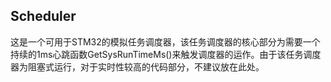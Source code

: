 ## Scheduler
这是一个可用于STM32的模拟任务调度器，该任务调度器的核心部分为需要一个持续的1ms心跳函数GetSysRunTimeMs()来触发调度器的运作。由于该任务调度器为阻塞式运行，对于实时性较高的代码部分，不建议放在此处。
